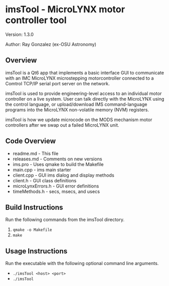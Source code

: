 # imsTool - MicroLYNX motor controller tool
Version: 1.3.0

Author: Ray Gonzalez (ex-OSU Astronomy)

## Overview
imsTool is a Qt6 app that implements a basic interface GUI to communicate with an IMC MicroLYNX microstepping motorcontroller connected to a Comtrol TCP/IP serial port server on the network.

imsTool is used to provide engineering-level access to an individual motor controller on a live system.  User can talk directly 
with the MicroLYNX using the control language, or upload/download IMS command-language programs into the MicroLYNX non-volatile
memory (NVM) registers.

imsTool is how we update microcode on the MODS mechanism motor controllers after we swap out a failed MicroLYNX unit.

## Code Overview
- readme.md - This file
- releases.md - Comments on new versions
- ims.pro - Uses qmake to build the Makefile
- main.cpp - ims main starter
- client.cpp - GUI ims dialog and display methods
- client.h - GUI class definitions
- microLynxErrors.h - GUI error definitions
- timeMethods.h - secs, msecs, and usecs

## Build Instructions
Run the following commands from the imsTool directory.
1) `qmake -o Makefile`
2) `make`

## Usage Instructions
Run the executable with the following optional command line arguments.
- `./imsTool <host> <port>`
- `./imsTool`